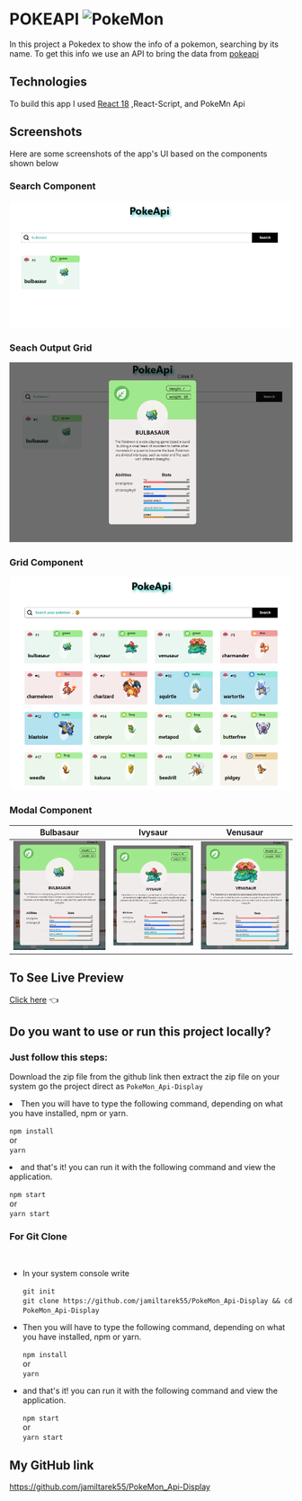 # POKEAPI ![PokeMon](https://cdn.emojidex.com/emoji/px32/Pokebola.png "Pokebola")

In this project a Pokedex to show the info of a pokemon, searching by its name. To get this info we use an API to bring the data from [pokeapi](https://pokeapi.co/api/v2/pokemon/${textSearch.toLowerCase()})


## Technologies

To build this app I used [React 18](https://reactjs.org/) ,React-Script, and PokeMn Api

## Screenshots

Here are some screenshots of the app's UI based on the components shown below

### Search Component
![Image](/src/assets/screenshots/search.PNG)
### Seach Output Grid
![Image](/src/assets/screenshots/gridOut.PNG)


### Grid Component

![Image](/src/assets/screenshots/page.PNG)


### Modal Component
Bulbasaur               |  Ivysaur  |  Venusaur
:-------------------------:|:-------------------------:|:-------------------------:
![Image](/src/assets/screenshots/card-bulbasaur.PNG?raw=true) | ![Image](/src/assets/screenshots/card-ivysaur.PNG?raw=true) | ![Image](/src/assets/screenshots/card-venasaur.PNG?raw=true)

## To See Live Preview

[Click here](https://steady-phoenix-1045ff.netlify.app/) 👈

## Do you want to use or run this project locally?

### Just follow this steps:
Download the zip file from the github link
then extract the zip file on your system 
go the project direct as `PokeMon_Api-Display`
<li>Then you will have to type the following command, depending on what you have installed, npm or yarn.</li>
  
  `npm install`<br/>
    or <br/>
  `yarn`
  <li>and that's it! you can run it with the following command and view the application.</li>

  `npm start`
   <br/>or <br/>
  `yarn start`
  
 ### For Git Clone
 <br/> 

<ul>
  <li>In your system console write </li>
  
  `git init`<br/>
  `git clone https://github.com/jamiltarek55/PokeMon_Api-Display && cd PokeMon_Api-Display`

  <li>Then you will have to type the following command, depending on what you have installed, npm or yarn.</li>
  
  `npm install`<br/>
    or <br/>
  `yarn`
  <li>and that's it! you can run it with the following command and view the application.</li>

  `npm start`
   <br/> or <br/>
  `yarn start`

  
</ul>


## My GitHub link
 https://github.com/jamiltarek55/PokeMon_Api-Display


